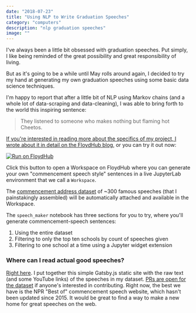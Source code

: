 ```yaml
---
date: "2018-07-23"
title: "Using NLP to Write Graduation Speeches"
category: "computers"
description: "nlp graduation speeches"
image: ""
---
```


I've always been a little bit obsessed with graduation speeches. Put simply, I like being reminded of the great possibility and great responsibility of living.

But as it's going to be a while until May rolls around again, I decided to try my hand at generating my own graduation speeches using some basic data science techniques.

I'm happy to report that after a little bit of NLP using Markov chains (and a whole lot of data-scraping and data-cleaning), I was able to bring forth to the world this inspiring sentence:

>They listened to someone who makes nothing but flaming hot Cheetos.

[If you're interested in reading more about the specifics of my project, I wrote about it in detail on the FloydHub blog](https://blog.floydhub.com/markov-chains), or you can try it out now:

[![Run on FloydHub](https://static.floydhub.com/button/button.svg)](/img/https://floydhub.com/run?template=https://github.com/whatrocks/markov-commencement-speech)

Click this button to open a Workspace on FloydHub where you can generate your own "commencement speech style" sentences in a live JupyterLab environment that we call a `Workspace`.

The [commencement address dataset](https://floydhub.com/whatrocks/datasets/commencement) of ~300 famous speeches (that I painstakingly assembled) will be automatically attached and available in the Workspace.

The `speech_maker` notebook has three sections for you to try, where you'll generate commencement-speech sentences:

1. Using the entire dataset
2. Filtering to only the top ten schools by count of speeches given
3. Filtering to one school at a time using a Jupyter widget extension

### Where can I read actual good speeches?

[Right here](https://whatrocks.github.io/commencement-db/). I put together this simple Gatsby.js static site with the raw text (and some YouTube links) of the speeches in my dataset. [PRs are open for the dataset](https://github.com/whatrocks/commencement-db) if anyone's interested in contributing. Right now, the best we have is the NPR "Best of" commencement speech website, which hasn't been updated since 2015. It would be great to find a way to make a new home for great speeches on the web.
